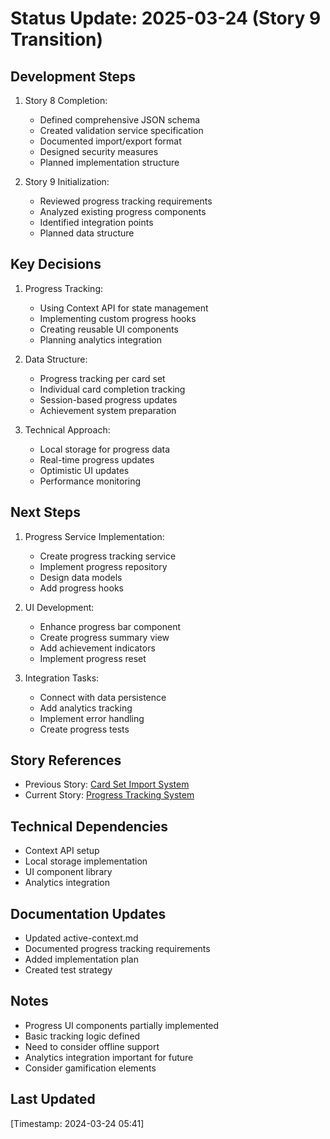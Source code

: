 # Status Update: 2025-03-24 (Story 9 Transition)

## Development Steps

1. Story 8 Completion:

   - Defined comprehensive JSON schema
   - Created validation service specification
   - Documented import/export format
   - Designed security measures
   - Planned implementation structure

2. Story 9 Initialization:
   - Reviewed progress tracking requirements
   - Analyzed existing progress components
   - Identified integration points
   - Planned data structure

## Key Decisions

1. Progress Tracking:

   - Using Context API for state management
   - Implementing custom progress hooks
   - Creating reusable UI components
   - Planning analytics integration

2. Data Structure:

   - Progress tracking per card set
   - Individual card completion tracking
   - Session-based progress updates
   - Achievement system preparation

3. Technical Approach:
   - Local storage for progress data
   - Real-time progress updates
   - Optimistic UI updates
   - Performance monitoring

## Next Steps

1. Progress Service Implementation:

   - Create progress tracking service
   - Implement progress repository
   - Design data models
   - Add progress hooks

2. UI Development:

   - Enhance progress bar component
   - Create progress summary view
   - Add achievement indicators
   - Implement progress reset

3. Integration Tasks:
   - Connect with data persistence
   - Add analytics tracking
   - Implement error handling
   - Create progress tests

## Story References

- Previous Story: [Card Set Import System](../stories/story-8-card-set-import-system.story.md)
- Current Story: [Progress Tracking System](../stories/story-9-progress-tracking-system.story.md)

## Technical Dependencies

- Context API setup
- Local storage implementation
- UI component library
- Analytics integration

## Documentation Updates

- Updated active-context.md
- Documented progress tracking requirements
- Added implementation plan
- Created test strategy

## Notes

- Progress UI components partially implemented
- Basic tracking logic defined
- Need to consider offline support
- Analytics integration important for future
- Consider gamification elements

## Last Updated

[Timestamp: 2024-03-24 05:41]
